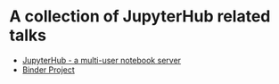 # A collection of JupyterHub related talks

* [JupyterHub - a multi-user notebook server](https://rawgit.com/wildtreetech/jupyterhub-talk/master/index.html?p=talk.md#1)
* [Binder Project](https://rawgit.com/wildtreetech/jupyterhub-talk/master/index.html?p=talk-binderhub.md#1)

